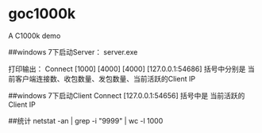# goc1000k
A C1000k demo


##windows 7下启动Server：
server.exe

打印输出：
Connect [1000] [4000] [4000] [127.0.0.1:54686]
括号中分别是 当前客户端连接数、收包数量、发包数量、当前活跃的Client IP

##windows 7下启动Client
Connect [127.0.0.1:54656]
括号中是 当前活跃的Client IP

##统计
netstat -an | grep -i "9999" | wc -l 
1000

